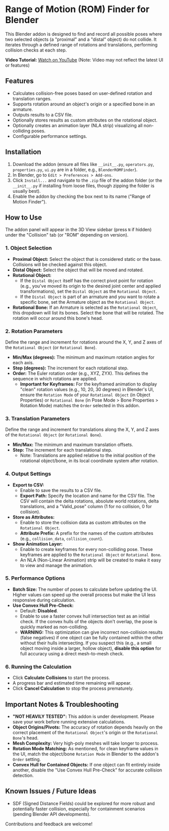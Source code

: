 # Range of Motion (ROM) Finder for Blender

This Blender addon is designed to find and record all possible poses where two selected objects (a "proximal" and a "distal" object) do not collide. It iterates through a defined range of rotations and translations, performing collision checks at each step.

**Video Tutorial:** [Watch on YouTube](https://youtu.be/sQL41YbC_TY) (Note: Video may not reflect the latest UI or features)

## Features

*   Calculates collision-free poses based on user-defined rotation and translation ranges.
*   Supports rotation around an object\'s origin or a specified bone in an armature.
*   Outputs results to a CSV file.
*   Optionally stores results as custom attributes on the rotational object.
*   Optionally creates an animation layer (NLA strip) visualizing all non-colliding poses.
*   Configurable performance settings.

## Installation

1.  Download the addon (ensure all files like `__init__.py`, `operators.py`, `properties.py`, `ui.py` are in a folder, e.g., `BlenderROMFinder`).
2.  In Blender, go to `Edit > Preferences > Add-ons`.
3.  Click `Install...` and navigate to the `.zip` file of the addon folder (or the `__init__.py` if installing from loose files, though zipping the folder is usually best).
4.  Enable the addon by checking the box next to its name ("Range of Motion Finder").

## How to Use

The addon panel will appear in the 3D View sidebar (press `N` if hidden) under the "Collision" tab (or "ROM" depending on version).

### 1. Object Selection

*   **Proximal Object:** Select the object that is considered static or the base. Collisions will be checked against this object.
*   **Distal Object:** Select the object that will be moved and rotated.
*   **Rotational Object:**
    *   If the `Distal Object` itself has the correct pivot point for rotation (e.g., you\'ve moved its origin to the desired joint center and applied transformations), set the `Distal Object` as the `Rotational Object`.
    *   If the `Distal Object` is part of an armature and you want to rotate a specific bone, set the Armature object as the `Rotational Object`.
*   **Rotational Bone:** If an Armature is selected as the `Rotational Object`, this dropdown will list its bones. Select the bone that will be rotated. The rotation will occur around this bone\'s head.

### 2. Rotation Parameters

Define the range and increment for rotations around the X, Y, and Z axes of the `Rotational Object` (or `Rotational Bone`).
*   **Min/Max (degrees):** The minimum and maximum rotation angles for each axis.
*   **Step (degrees):** The increment for each rotational step.
*   **Order:** The Euler rotation order (e.g., XYZ, ZYX). This defines the sequence in which rotations are applied.
    *   **Important for Keyframes:** For the keyframed animation to display "clean" rotation values (e.g., 10, 20, 30 degrees) in Blender\'s UI, ensure the `Rotation Mode` of your `Rotational Object` (in Object Properties) or `Rotational Bone` (in Pose Mode > Bone Properties > Rotation Mode) matches the `Order` selected in this addon.

### 3. Translation Parameters

Define the range and increment for translations along the X, Y, and Z axes of the `Rotational Object` (or `Rotational Bone`).
*   **Min/Max:** The minimum and maximum translation offsets.
*   **Step:** The increment for each translational step.
    *   Note: Translations are applied relative to the initial position of the rotational object/bone, in its local coordinate system after rotation.

### 4. Output Settings

*   **Export to CSV:**
    *   Enable to save the results to a CSV file.
    *   **Export Path:** Specify the location and name for the CSV file. The CSV will contain the delta rotations, absolute world rotations, delta translations, and a "Valid\_pose" column (1 for no collision, 0 for collision).
*   **Store as Attributes:**
    *   Enable to store the collision data as custom attributes on the `Rotational Object`.
    *   **Attribute Prefix:** A prefix for the names of the custom attributes (e.g., `collision_data`, `collision_count`).
*   **Show Animation Layer:**
    *   Enable to create keyframes for every non-colliding pose. These keyframes are applied to the `Rotational Object` or `Rotational Bone`.
    *   An NLA (Non-Linear Animation) strip will be created to make it easy to view and manage the animation.

### 5. Performance Options

*   **Batch Size:** The number of poses to calculate before updating the UI. Higher values can speed up the overall process but make the UI less responsive during calculation.
*   **Use Convex Hull Pre-Check:**
    *   Default: **Disabled**.
    *   Enable to use a faster convex hull intersection test as an initial check. If the convex hulls of the objects don\'t overlap, the pose is quickly marked as non-colliding.
    *   **WARNING:** This optimization can give incorrect non-collision results (false negatives) if one object can be fully contained within the other without their hulls intersecting. If you suspect this (e.g., a small object moving inside a larger, hollow object), **disable this option** for full accuracy using a direct mesh-to-mesh check.

### 6. Running the Calculation

*   Click **Calculate Collisions** to start the process.
*   A progress bar and estimated time remaining will appear.
*   Click **Cancel Calculation** to stop the process prematurely.

## Important Notes & Troubleshooting

*   **"NOT HEAVILY TESTED":** This addon is under development. Please save your work before running extensive calculations.
*   **Object Origins/Pivots:** The accuracy of rotation depends heavily on the correct placement of the `Rotational Object`\'s origin or the `Rotational Bone`\'s head.
*   **Mesh Complexity:** Very high-poly meshes will take longer to process.
*   **Rotation Mode Matching:** As mentioned, for clean keyframe values in the UI, match the object/bone `Rotation Mode` in Blender to the addon\'s `Order` setting.
*   **Convex Hull for Contained Objects:** If one object can fit entirely inside another, disable the "Use Convex Hull Pre-Check" for accurate collision detection.

## Known Issues / Future Ideas
*   SDF (Signed Distance Fields) could be explored for more robust and potentially faster collision, especially for containment scenarios (pending Blender API developments).

Contributions and feedback are welcome!
